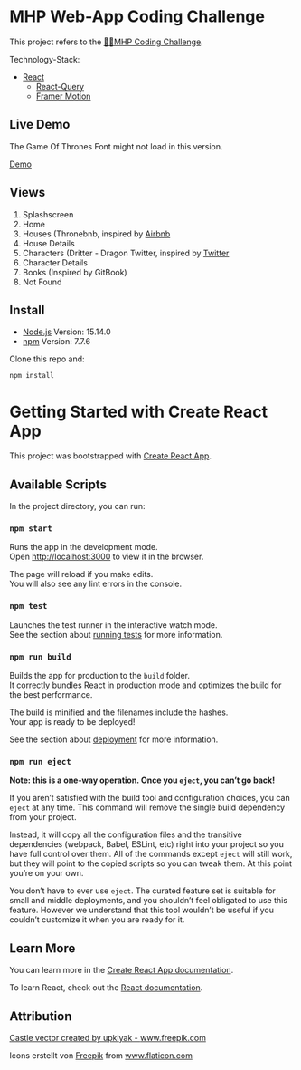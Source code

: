 # MHP Web-App Coding Challenge

This project refers to the [:man_technologist:MHP Coding Challenge](https://github.com/MHP-A-Porsche-Company/coding-challenges/tree/master/Web).  

Technology-Stack:
- [React](https://reactjs.org/)
  - [React-Query](https://react-query.tanstack.com/)
  - [Framer Motion](https://www.framer.com/motion/)

## Live Demo

The Game Of Thrones Font might not load in this version.

[Demo](https://mhp-web-challenge-2021.vercel.app/)

## Views
1. Splashscreen
2. Home
3. Houses (Thronebnb, inspired by [Airbnb](https://www.airbnb.com/)
4. House Details
5. Characters (Dritter - Dragon Twitter, inspired by [Twitter](https://www.twitter.com/)
6. Character Details
7. Books (Inspired by GitBook)
8. Not Found

## Install
- [Node.js](https://nodejs.org/en/) Version: 15.14.0
- [npm](https://www.npmjs.com) Version: 7.7.6  

Clone this repo and:

```
npm install
```

# Getting Started with Create React App

This project was bootstrapped with [Create React App](https://github.com/facebook/create-react-app).

## Available Scripts

In the project directory, you can run:

### `npm start`

Runs the app in the development mode.\
Open [http://localhost:3000](http://localhost:3000) to view it in the browser.

The page will reload if you make edits.\
You will also see any lint errors in the console.

### `npm test`

Launches the test runner in the interactive watch mode.\
See the section about [running tests](https://facebook.github.io/create-react-app/docs/running-tests) for more information.

### `npm run build`

Builds the app for production to the `build` folder.\
It correctly bundles React in production mode and optimizes the build for the best performance.

The build is minified and the filenames include the hashes.\
Your app is ready to be deployed!

See the section about [deployment](https://facebook.github.io/create-react-app/docs/deployment) for more information.

### `npm run eject`

**Note: this is a one-way operation. Once you `eject`, you can’t go back!**

If you aren’t satisfied with the build tool and configuration choices, you can `eject` at any time. This command will remove the single build dependency from your project.

Instead, it will copy all the configuration files and the transitive dependencies (webpack, Babel, ESLint, etc) right into your project so you have full control over them. All of the commands except `eject` will still work, but they will point to the copied scripts so you can tweak them. At this point you’re on your own.

You don’t have to ever use `eject`. The curated feature set is suitable for small and middle deployments, and you shouldn’t feel obligated to use this feature. However we understand that this tool wouldn’t be useful if you couldn’t customize it when you are ready for it.

## Learn More

You can learn more in the [Create React App documentation](https://facebook.github.io/create-react-app/docs/getting-started).

To learn React, check out the [React documentation](https://reactjs.org/).

## Attribution

<a href='https://www.freepik.com/vectors/castle'>Castle vector created by upklyak - www.freepik.com</a>

<div>Icons erstellt von <a href="https://www.freepik.com" title="Freepik">Freepik</a> from <a href="https://www.flaticon.com/de/" title="Flaticon">www.flaticon.com</a></div>
